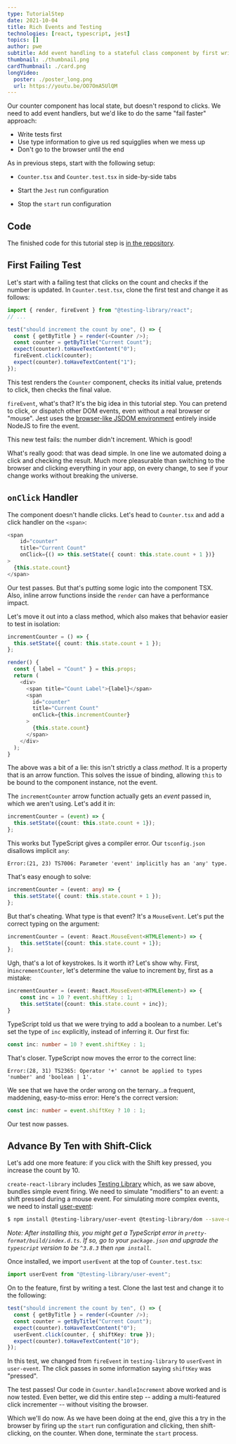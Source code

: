 ```yaml
---
type: TutorialStep
date: 2021-10-04
title: Rich Events and Testing
technologies: [react, typescript, jest]
topics: []
author: pwe
subtitle: Add event handling to a stateful class component by first writing tests during development.
thumbnail: ./thumbnail.png
cardThumbnail: ./card.png
longVideo:
  poster: ./poster_long.png
  url: https://youtu.be/OO7OmA5UlQM
---
```


Our counter component has local state, but doesn't respond to clicks.
We need to add event handlers, but we'd like to do the same "fail faster" approach:

- Write tests first
- Use type information to give us red squigglies when we mess up
- Don't go to the browser until the end

As in previous steps, start with the following setup:

- `Counter.tsx` and `Counter.test.tsx` in side-by-side tabs

- Start the `Jest` run configuration

- Stop the `start` run configuration

## Code

The finished code for this tutorial step is 
[in the repository](https://github.com/JetBrains/jetbrains_guide/tree/master/sites/webstorm-guide/demos/tutorials/react_typescript_tdd/rich_events_and_testing).

## First Failing Test

Let's start with a failing test that clicks on the count and checks if the number is updated.
In `Counter.test.tsx`, clone the first test and change it as follows:

```typescript
import { render, fireEvent } from "@testing-library/react";
// ...

test("should increment the count by one", () => {
  const { getByTitle } = render(<Counter />);
  const counter = getByTitle("Current Count");
  expect(counter).toHaveTextContent("0");
  fireEvent.click(counter);
  expect(counter).toHaveTextContent("1");
});
```

This test renders the `Counter` component, checks its initial value, pretends to click, then checks the final value.

`fireEvent`, what's that?
It's the big idea in this tutorial step.
You can pretend to click, or dispatch other DOM events, even without a real browser or "mouse".
Jest uses the [browser-like JSDOM environment](https://jestjs.io/docs/en/configuration#testenvironment-string) entirely inside NodeJS to fire the event.

This new test fails: the number didn't increment. Which is good!

What's really good: that was dead simple.
In one line we automated doing a click and checking the result. 
Much more pleasurable than switching to the browser and clicking everything in your app, on every change, to see if your change works without breaking the universe.

## `onClick` Handler

The component doesn't handle clicks.
Let's head to `Counter.tsx` and add a click handler on the `<span>`:

```typescript
<span
    id="counter"
    title="Current Count"
    onClick={() => this.setState({ count: this.state.count + 1 })}
>
  {this.state.count}
</span>
```

Our test passes.
But that's putting some logic into the component TSX.
Also, inline arrow functions inside the `render` can have a performance impact.

Let's move it out into a class method, which also makes that behavior easier to test in isolation:

```typescript
incrementCounter = () => {
  this.setState({ count: this.state.count + 1 });
};

render() {
  const { label = "Count" } = this.props;
  return (
    <div>
      <span title="Count Label">{label}</span>
      <span
        id="counter"
        title="Current Count"
        onClick={this.incrementCounter}
      >
        {this.state.count}
      </span>
    </div>
  );
}
```

The above was a bit of a lie: this isn't strictly a class *method*.
It is a property that is an arrow function.
This solves the issue of binding, allowing `this` to be bound to the component instance, not the event. 

The `incrementCounter` arrow function actually gets an *event* passed in, which we aren't using.
Let's add it in:

```typescript
incrementCounter = (event) => {
  this.setState({count: this.state.count + 1});
};
```

This works but TypeScript gives a compiler error.
Our `tsconfig.json` disallows implicit `any`:

```
Error:(21, 23) TS7006: Parameter 'event' implicitly has an 'any' type.
```

That's easy enough to solve:

```typescript
incrementCounter = (event: any) => {
  this.setState({ count: this.state.count + 1 });
};
```

But that's cheating.
What type is that event?
It's a `MouseEvent`.
Let's put the correct typing on the argument:

```typescript
incrementCounter = (event: React.MouseEvent<HTMLElement>) => {
    this.setState({count: this.state.count + 1});
};
```

Ugh, that's a lot of keystrokes.
Is it worth it?
Let's show why. 
First, in`incrementCounter`, let's determine the value to increment by, first as a mistake:

```typescript {2,3}
incrementCounter = (event: React.MouseEvent<HTMLElement>) => {
    const inc = 10 ? event.shiftKey : 1;
    this.setState({count: this.state.count + inc});
}
```

TypeScript told us that we were trying to add a boolean to a number.
Let's set the type of `inc` explicitly, instead of inferring it.
Our first fix:

```typescript
const inc: number = 10 ? event.shiftKey : 1;
```

That's closer.
TypeScript now moves the error to the correct line:

```shell script
Error:(28, 31) TS2365: Operator '+' cannot be applied to types 
'number' and 'boolean | 1'.
```

We see that we have the order wrong on the ternary...a frequent, maddening, easy-to-miss error: 
Here's the correct version:

```typescript
const inc: number = event.shiftKey ? 10 : 1;
```

Our test now passes.

## Advance By Ten with Shift-Click

Let's add one more feature: if you click with the Shift key pressed, you increase the count by 10.

`create-react-library` includes [Testing Library](https://testing-library.com) which, as we saw above, bundles simple event firing.
We need to simulate "modifiers" to an event: a shift pressed during a mouse event.
For simulating more complex events, we need to install [user-event](https://github.com/testing-library/user-event):

```bash
$ npm install @testing-library/user-event @testing-library/dom --save-dev
```

*Note: After installing this, you might get a TypeScript error in `pretty-format/build/index.d.ts`.
If so, go to your `package.json` and upgrade the `typescript` version to be `^3.8.3` then `npm install`.*

Once installed, we import `userEvent` at the top of `Counter.test.tsx`:

```typescript
import userEvent from "@testing-library/user-event";
```

On to the feature, first by writing a test.
Clone the last test and change it to the following:

```typescript
test("should increment the count by ten", () => {
  const { getByTitle } = render(<Counter />);
  const counter = getByTitle("Current Count");
  expect(counter).toHaveTextContent("0");
  userEvent.click(counter, { shiftKey: true });
  expect(counter).toHaveTextContent("10");
});
```

In this test, we changed from `fireEvent` in `testing-library` to `userEvent` in `user-event`.
The click passes in some information saying `shiftKey` was "pressed".

The test passes!
Our code in `Counter.handleIncrement` above worked and is now tested.
Even better, we did this entire step -- adding a multi-featured click incrementer -- without visiting the browser.

Which we'll do now.
As we have been doing at the end, give this a try in the browser by firing up the `start` run configuration and clicking, then shift-clicking, on the counter.
When done, terminate the `start` process.

